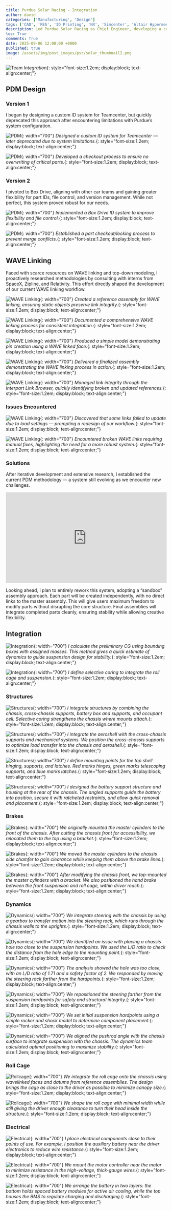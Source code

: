 ```yaml
---
title: Purdue Solar Racing - Integration
author: david
categories: ['Manufacturing', 'Design']
tags: ['CAD', 'FEA', '3D Printing', 'NX', 'Simcenter', 'Altair Hypermesh', 'Integration', 'Leadership', 'Teamcenter', 'PDM', 'Top-Down Modeling']
description: Led Purdue Solar Racing as Chief Engineer, developing a carbon fiber monocoque chassis and integrating complex mechanical and electrical systems for the 2026 solar car competition.
toc: True
comments: True
date: 2025-09-06 12:00:00 +0000
published: true
image: /assets/img/post_images/psr/solar_thumbnail2.png
---
```


<style>
  .responsive-slideshow {
    position: relative;
    padding-bottom: 56.25%; /* 16:9 aspect ratio */
    height: 0;
    overflow: hidden;
    max-width: 100%;
  }

  .responsive-slideshow iframe {
    position: absolute;
    top: 0;
    left: 0;
    width: 100%;
    height: 100%;
    border: 0;
  }
</style>

![Team](/assets/img/post_images/psr/solar_thumbnail2.png)
*Integration*{: style="font-size:1.2em; display:block; text-align:center;"}


## PDM Design

### Version 1
I began by designing a custom ID system for Teamcenter, but quickly deprecated this approach after encountering limitations with Purdue’s system configuration.

![PDM](/assets/img/post_images/psr/integration/pdm3.png){: width="700"}
*Designed a custom ID system for Teamcenter — later deprecated due to system limitations.*{: style="font-size:1.2em; display:block; text-align:center;"}

![PDM](/assets/img/post_images/psr/integration/pdm4.png){: width="700"}
*Developed a checkout process to ensure no overwriting of critical parts.*{: style="font-size:1.2em; display:block; text-align:center;"}

### Version 2
I pivoted to Box Drive, aligning with other car teams and gaining greater flexibility for part IDs, file control, and version management. While not perfect, this system proved robust for our needs.

![PDM](/assets/img/post_images/psr/integration/pdm1.png){: width="700"}
*Implemented a Box Drive ID system to improve flexibility and file control.*{: style="font-size:1.2em; display:block; text-align:center;"}

![PDM](/assets/img/post_images/psr/integration/pdm5.png){: width="700"}
*Established a part checkout/locking process to prevent merge conflicts.*{: style="font-size:1.2em; display:block; text-align:center;"}

## WAVE Linking
Faced with scarce resources on WAVE linking and top-down modeling, I proactively researched methodologies by consulting with interns from SpaceX, Zipline, and Relativity. This effort directly shaped the development of our current WAVE linking workflow.

![WAVE Linking](/assets/img/post_images/psr/integration/wavelinking6.png){: width="700"}
*Created a reference assembly for WAVE linking, ensuring static objects preserve link integrity.*{: style="font-size:1.2em; display:block; text-align:center;"}

![WAVE Linking](/assets/img/post_images/psr/integration/wavelinking7.png){: width="700"}
*Documented a comprehensive WAVE linking process for consistent integration.*{: style="font-size:1.2em; display:block; text-align:center;"}

![WAVE Linking](/assets/img/post_images/psr/integration/wavelinking8.png){: width="700"}
*Produced a simple model demonstrating pin creation using a WAVE linked face.*{: style="font-size:1.2em; display:block; text-align:center;"}

![WAVE Linking](/assets/img/post_images/psr/integration/wavelinking1.png){: width="700"}
*Delivered a finalized assembly demonstrating the WAVE linking process in action.*{: style="font-size:1.2em; display:block; text-align:center;"}

![WAVE Linking](/assets/img/post_images/psr/integration/wavelinking2.png){: width="700"}
*Managed link integrity through the Interpart Link Browser, quickly identifying broken and updated references.*{: style="font-size:1.2em; display:block; text-align:center;"}

### Issues Encountered

![WAVE Linking](/assets/img/post_images/psr/integration/wavelinking3.png){: width="700"}
*Discovered that some links failed to update due to load settings — prompting a redesign of our workflow.*{: style="font-size:1.2em; display:block; text-align:center;"}

![WAVE Linking](/assets/img/post_images/psr/integration/wavelinking5.png){: width="700"}
*Encountered broken WAVE links requiring manual fixes, highlighting the need for a more robust system.*{: style="font-size:1.2em; display:block; text-align:center;"}

### Solutions
After iterative development and extensive research, I established the current PDM methodology — a system still evolving as we encounter new challenges.

<div class="responsive-slideshow">
  <iframe src="https://docs.google.com/presentation/d/e/2PACX-1vQWid3Nvl50vPgn4XXB72MvQCD4tB_mRSz28VoR0A9bnPoBNIuoC64oZmJChkEVf7U-YdZHihmR4vAT/embed?start=false&loop=false&delayms=3000" 
          frameborder="0" 
          allowfullscreen="true" 
          mozallowfullscreen="true" 
          webkitallowfullscreen="true"></iframe>
</div>

Looking ahead, I plan to entirely rework this system, adopting a “sandbox” assembly approach. Each part will be created independently, with no direct links to the master assembly. This will give users maximum freedom to modify parts without disrupting the core structure. Final assemblies will integrate completed parts cleanly, ensuring stability while allowing creative flexibility.

## Integration

![Integration](/assets/img/post_images/psr/integration/integration3.png){: width="700"}
*I calculate the preliminary CG using bounding boxes with assigned masses. This method gives a quick estimate of dynamics to guide suspension design for stability.*{: style="font-size:1.2em; display:block; text-align:center;"}

![Integration](/assets/img/post_images/psr/integration/integration5.png){: width="700"}
*I define selective coring to integrate the roll cage and suspension.*{: style="font-size:1.2em; display:block; text-align:center;"}

### Structures

![Structures](/assets/img/post_images/psr/integration/structures4.png){: width="700"}
*I integrate structures by combining the chassis, cross-chassis supports, battery box and supports, and occupant cell. Selective coring strengthens the chassis where mounts attach.*{: style="font-size:1.2em; display:block; text-align:center;"}

![Structures](/assets/img/post_images/psr/integration/structures2.png){: width="700"}
*I integrate the aeroshell with the cross-chassis supports and mechanical systems. We position the cross-chassis supports to optimize load transfer into the chassis and aeroshell.*{: style="font-size:1.2em; display:block; text-align:center;"}

![Structures](/assets/img/post_images/psr/integration/structures3.png){: width="700"}
*I define mounting points for the top shell hinging, supports, and latches. Red marks hinges, green marks telescoping supports, and blue marks latches.*{: style="font-size:1.2em; display:block; text-align:center;"}

![Structures](/assets/img/post_images/psr/integration/structures5.png){: width="700"}
*I designed the battery support structure and housing at the rear of the chassis. The angled supports guide the battery into position, secure it with ratcheted restraints, and allow quick removal and placement.*{: style="font-size:1.2em; display:block; text-align:center;"}

### Brakes
![Brakes](/assets/img/post_images/psr/integration/brakes3.png){: width="700"}
*We originally mounted the master cylinders to the front of the chassis. After cutting the chassis front for accessibility, we relocated them to the top using a bracket.*{: style="font-size:1.2em; display:block; text-align:center;"}

![Brakes](/assets/img/post_images/psr/integration/brakes2.png){: width="700"}
*We moved the master cylinders to the chassis side chamfer to gain clearance while keeping them above the brake lines.*{: style="font-size:1.2em; display:block; text-align:center;"}

![Brakes](/assets/img/post_images/psr/integration/brakes4.png){: width="700"}
*After modifying the chassis front, we top-mounted the master cylinders with a bracket. We also positioned the hand brake between the front suspension and roll cage, within driver reach.*{: style="font-size:1.2em; display:block; text-align:center;"}

### Dynamics
![Dynamics](/assets/img/post_images/psr/integration/steering1.png){: width="700"}
*We integrate steering with the chassis by using a gearbox to transfer motion into the steering rack, which runs through the chassis walls to the uprights.*{: style="font-size:1.2em; display:block; text-align:center;"}

![Dynamics](/assets/img/post_images/psr/integration/steering2.png){: width="700"}
*We identified an issue with placing a chassis hole too close to the suspension hardpoints. We used the L/D ratio to check the distance from the hole edge to the mounting point.*{: style="font-size:1.2em; display:block; text-align:center;"}

![Dynamics](/assets/img/post_images/psr/integration/steering3.png){: width="700"}
*The analysis showed the hole was too close, with an L/D ratio of 1.71 and a safety factor of 2. We responded by moving the steering rack farther from the hardpoints.*{: style="font-size:1.2em; display:block; text-align:center;"}

![Dynamics](/assets/img/post_images/psr/integration/steering4.png){: width="700"}
*We repositioned the steering farther from the suspension hardpoints for safety and structural integrity.*{: style="font-size:1.2em; display:block; text-align:center;"}

![Dynamics](/assets/img/post_images/psr/integration/suspension1.png){: width="700"}
*We set initial suspension hardpoints using a simple rocker and shock model to determine component placement.*{: style="font-size:1.2em; display:block; text-align:center;"}

![Dynamics](/assets/img/post_images/psr/integration/suspension2.png){: width="700"}
*We aligned the pushrod angle with the chassis surface to integrate suspension with the chassis. The dynamics team calculated optimal positioning to maximize stability.*{: style="font-size:1.2em; display:block; text-align:center;"}

### Roll Cage

![Rollcage](/assets/img/post_images/psr/integration/rollcage1.png){: width="700"}
*We integrate the roll cage onto the chassis using wavelinked faces and datums from reference assemblies. The design brings the cage as close to the driver as possible to minimize canopy size.*{: style="font-size:1.2em; display:block; text-align:center;"}

![Rollcage](/assets/img/post_images/psr/integration/rollcage2.png){: width="700"}
*We shape the roll cage with minimal width while still giving the driver enough clearance to turn their head inside the structure.*{: style="font-size:1.2em; display:block; text-align:center;"}

### Electrical

![Electrical](/assets/img/post_images/psr/integration/electrical3.png){: width="700"}
*I place electrical components close to their points of use. For example, I position the auxiliary battery near the driver electronics to reduce wire resistance.*{: style="font-size:1.2em; display:block; text-align:center;"}

![Electrical](/assets/img/post_images/psr/integration/electrical1.png){: width="700"}
*We mount the motor controller near the motor to minimize resistance in the high-voltage, thick-gauge wires.*{: style="font-size:1.2em; display:block; text-align:center;"}

![Electrical](/assets/img/post_images/psr/integration/battery1.png){: width="700"}
*We arrange the battery in two layers: the bottom holds spaced battery modules for active air cooling, while the top houses the BMS to regulate charging and discharging.*{: style="font-size:1.2em; display:block; text-align:center;"}